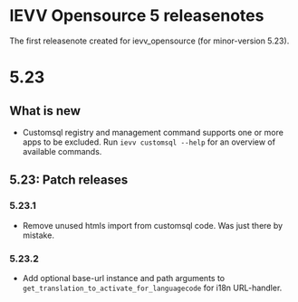 IEVV Opensource 5 releasenotes
==============================

The first releasenote created for ievv_opensource (for minor-version 5.23).

5.23
====

## What is new

- Customsql registry and management command supports one or more apps to be excluded. Run `ievv customsql --help` for an overview of available commands.

## 5.23: Patch releases

### 5.23.1
- Remove unused htmls import from customsql code. Was just there by mistake.

### 5.23.2
- Add optional base-url instance and path arguments to `get_translation_to_activate_for_languagecode` for i18n URL-handler.